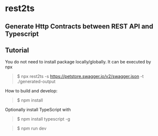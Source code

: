 # rest2ts

## Generate Http Contracts between REST API and Typescript

## Tutorial

You do not need to install package locally/globally. It can be executed by npx

> \$ npx rest2ts -s https://petstore.swagger.io/v2/swagger.json -t ./generated-output

How to build and develop:

> \$ npm install

Optionally install TypeScript with

> \$ npm install typescript -g

> \$ npm run dev
